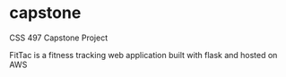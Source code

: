 # capstone
CSS 497 Capstone Project

FitTac is a fitness tracking web application built with flask and hosted on AWS
